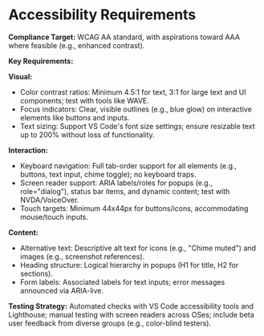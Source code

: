 # Accessibility Requirements

**Compliance Target:** WCAG AA standard, with aspirations toward AAA where feasible (e.g., enhanced contrast).

**Key Requirements:**

**Visual:**
- Color contrast ratios: Minimum 4.5:1 for text, 3:1 for large text and UI components; test with tools like WAVE.
- Focus indicators: Clear, visible outlines (e.g., blue glow) on interactive elements like buttons and inputs.
- Text sizing: Support VS Code's font size settings; ensure resizable text up to 200% without loss of functionality.

**Interaction:**
- Keyboard navigation: Full tab-order support for all elements (e.g., buttons, text input, chime toggle); no keyboard traps.
- Screen reader support: ARIA labels/roles for popups (e.g., role="dialog"), status bar items, and dynamic content; test with NVDA/VoiceOver.
- Touch targets: Minimum 44x44px for buttons/icons, accommodating mouse/touch inputs.

**Content:**
- Alternative text: Descriptive alt text for icons (e.g., "Chime muted") and images (e.g., screenshot references).
- Heading structure: Logical hierarchy in popups (H1 for title, H2 for sections).
- Form labels: Associated labels for text inputs; error messages announced via ARIA-live.

**Testing Strategy:** Automated checks with VS Code accessibility tools and Lighthouse; manual testing with screen readers across OSes; include beta user feedback from diverse groups (e.g., color-blind testers).
